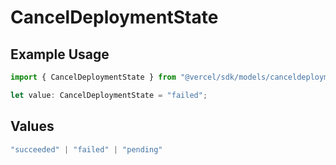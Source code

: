 # CancelDeploymentState

## Example Usage

```typescript
import { CancelDeploymentState } from "@vercel/sdk/models/canceldeploymentop.js";

let value: CancelDeploymentState = "failed";
```

## Values

```typescript
"succeeded" | "failed" | "pending"
```